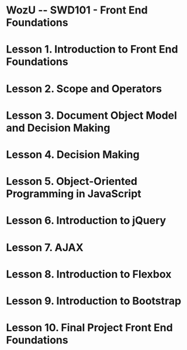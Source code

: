 # WozU -- SWD101 - Front End Foundations
#
# Lesson 1. Introduction to Front End Foundations
# Lesson 2. Scope and Operators
# Lesson 3. Document Object Model and Decision Making
# Lesson 4. Decision Making
# Lesson 5. Object-Oriented Programming in JavaScript
# Lesson 6. Introduction to jQuery
# Lesson 7. AJAX
# Lesson 8. Introduction to Flexbox
# Lesson 9. Introduction to Bootstrap
# Lesson 10. Final Project Front End Foundations
